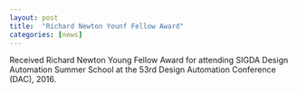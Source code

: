 ```yaml
---
layout: post
title:  "Richard Newton Younf Fellow Award"
categories: [news]
---
```

Received Richard Newton Young Fellow Award for attending SIGDA Design Automation Summer School at the 53rd Design Automation Conference (DAC), 2016.

